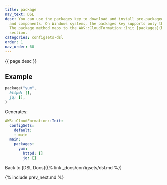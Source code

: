 ```yaml
---
title: package
nav_text: DSL
desc: You can use the packages key to download and install pre-packaged applications
  and components. On Windows systems, the packages key supports only the MSI installer.
  The package method maps to the AWS::CloudFormation::Init [packages](https://docs.aws.amazon.com/AWSCloudFormation/latest/UserGuide/aws-resource-init.html#aws-resource-init-packages)
  section.
categories: configsets-dsl
order: 1
nav_order: 60
---
```


{{ page.desc }}

## Example

```ruby
package("yum",
  httpd: [],
  jq: [],
)
```

Generates:

```yaml
AWS::CloudFormation::Init:
  configSets:
    default:
    - main
  main:
    packages:
      yum:
        httpd: []
        jq: []
```

Back to [DSL Docs]({% link _docs/configsets/dsl.md %})

{% include prev_next.md %}

